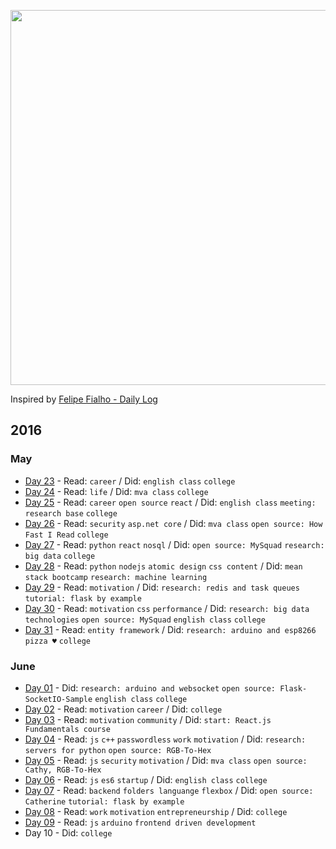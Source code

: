 
<p align="center"><img src="https://66.media.tumblr.com/90a4e19e90f7a077c998fe778a9aa617/tumblr_o7phll4Lzi1vnlnoto1_1280.png" width="600"></p>

Inspired by [Felipe Fialho - Daily Log](//github.com/LFeh/dailylog)

## 2016

### May

- [Day 23](log/2016-05-23.md) - Read: `career` / Did: `english class` `college`
- [Day 24](log/2016-05-24.md) - Read: `life` / Did: `mva class` `college`
- [Day 25](log/2016-05-25.md) - Read: `career` `open source` `react` / Did: `english class` `meeting: research base` `college`
- [Day 26](log/2016-05-26.md) - Read: `security` `asp.net core` / Did: `mva class` `open source: How Fast I Read` `college`
- [Day 27](log/2016-05-27.md) - Read: `python` `react` `nosql` / Did: `open source: MySquad` `research: big data` `college`
- [Day 28](log/2016-05-28.md) - Read: `python` `nodejs` `atomic design` `css content` / Did: `mean stack bootcamp` `research: machine learning`
- [Day 29](log/2016-05-29.md) - Read: `motivation` / Did: `research: redis and task queues` `tutorial: flask by example`
- [Day 30](log/2016-05-30.md) - Read: `motivation` `css` `performance` / Did: `research: big data technologies` `open source: MySquad` `english class` `college`
- [Day 31](log/2016-05-31.md) - Read: `entity framework` / Did: `research: arduino and esp8266` `pizza ♥` `college`

### June

- [Day 01](log/2016-06-01.md) - Did: `research: arduino and websocket` `open source: Flask-SocketIO-Sample` `english class` `college`
- [Day 02](log/2016-06-02.md) - Read: `motivation` `career` / Did: `college`
- [Day 03](log/2016-06-03.md) - Read: `motivation` `community` / Did: `start: React.js Fundamentals course` 
- [Day 04](log/2016-06-04.md) - Read: `js` `c++` `passwordless` `work` `motivation` / Did: `research: servers for python` `open source: RGB-To-Hex`
- [Day 05](log/2016-06-05.md) - Read: `js` `security` `motivation` / Did: `mva class` `open source: Cathy, RGB-To-Hex`
- [Day 06](log/2016-06-06.md) - Read: `js` `es6` `startup` / Did: `english class` `college`
- [Day 07](log/2016-06-07.md) - Read: `backend` `folders languange` `flexbox` / Did: `open source: Catherine` `tutorial: flask by example`
- [Day 08](log/2016-06-08.md) - Read: `work` `motivation` `entrepreneurship` / Did: `college`
- [Day 09](log/2016-06-09.md) - Read: `js` `arduino` `frontend driven development`
- Day 10 - Did: `college`

